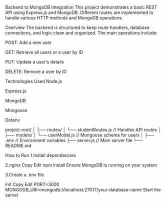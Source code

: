 Backend to MongoDB Integration
This project demonstrates a basic REST API using Express.js and MongoDB. Different routes are implemented to handle various HTTP methods and MongoDB operations.

Overview
The backend is structured to keep route handlers, database connections, and logic clean and organized. The main operations include:

POST: Add a new user

GET: Retrieve all users or a user by ID

PUT: Update a user's details

DELETE: Remove a user by ID

Technologies Used
Node.js

Express.js

MongoDB

Mongoose

Dotenv

project-root/
│
├── routes/
│   └── studentRoutes.js         // Handles API routes
│
├── models/
│   └── userModel.js             // Mongoose schema for users
│
├── .env                         // Environment variables
├── server.js                    // Main server file
└── README.md


How to Run
1.Install dependencies

2.nginx
Copy
Edit
npm install
Ensure MongoDB is running on your system

3.Create a .env file

init
Copy
Edit
PORT=3000
MONGODB_URI=mongodb://localhost:27017/your-database-name
Start the server










